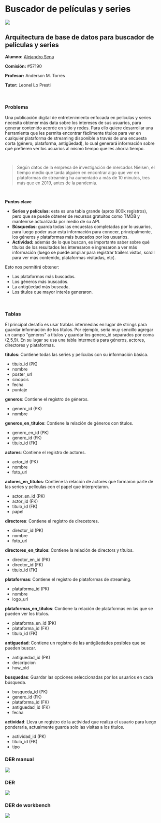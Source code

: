 # Buscador de películas y series
![](https://github.com/mexiar/buscador_peliculas/blob/main/movies.jpg)

## Arquitectura de base de datos para buscador de películas y series

**Alumno:** [Alejandro Sena](https://www.linkedin.com/in/asena/)

**Comisión:** #57190

**Profesor:** Anderson M. Torres

**Tutor:** Leonel Lo Presti

<br/>

### Problema

Una publicación digital de entretenimiento enfocada en películas y series necesita obtener más data sobre los intereses de sus usuarios, para generar contenido acorde en sitio y redes. Para ello quiere desarrollar una herramienta que les permita encontrar fácilmente títulos para ver en cualquier plataforma de streaming disponible a través de una encuesta corta (género, plataforma, antigüedad), lo cual generará información sobre qué prefieren ver los usuarios al mismo tiempo que les ahorra tiempo.

<br/>

> Según datos de la empresa de investigación de mercados Nielsen, el tiempo medio que tarda alguien en encontrar algo que ver en plataformas de streaming ha aumentado a más de 10 minutos, tres más que en 2019, antes de la pandemia.

<br/>

**Puntos clave**

- **Series y películas:** esta es una tabla grande (aprox 800k registros), pero que se puede obtener de recursos gratuitos como TMDB y mantenrse actualizada por medio de su API. 
- **Búsquedas:** guarda todas las encuestas completadas por lo usuarios, para luego poder usar esta información para conocer, principalmente, los géneros y plataformas más buscados por los usuarios.
- **Actividad:** además de lo que buscan, es importante saber sobre qué títulos de los resultados les interesaron e ingresaron a ver más información (luego se puede ampliar para registrar trailers vistos, scroll para ver más contenido, plataformas visitadas, etc).

Esto nos permitirá obtener:
- Las plataformas más buscadas.
- Los géneros más buscados.
- La antigüedad más buscada.
- Los títulos que mayor interés generaron.

<br/>

### Tablas
El principal desafío es usar trablas intermedias en lugar de strings para guardar información de los títulos. Por ejemplo, sería muy sencillo agregar un campo "generos" a titulos y guardar los genero_id separados por coma (2,5,9). En su lugar se usa una tabla intermedia para géneros, actores, directores y plataformas.

**titulos**: Contiene todas las series y películas con su información básica.
- titulo_id (PK)
- nombre
- poster_url
- sinopsis
- fecha
- puntaje

**generos**: Contiene el registro de géneros.
- genero_id (PK)
- nombre

**generos_en_titulos**: Contiene la relación de géneros con títulos.
- genero_en_id (PK)
- genero_id (FK)
- titulo_id (FK)

**actores**: Contiene el registro de actores.
- actor_id (PK)
- nombre
- foto_url

**actores_en_titulos**: Contiene la relación de actores que formaron parte de las series y películas con el papel que interpretaron.
- actor_en_id (PK)
- actor_id (FK)
- titulo_id (FK)
- papel

**directores**: Contiene el registro de direcetores.
- director_id (PK)
- nombre
- foto_url

**directores_en_titulos**: Contiene la relación de directors y títulos.
- director_en_id (PK)
- director_id (FK)
- titulo_id (FK)

**plataformas**: Contiene el registro de plataformas de streaming.
- plataforma_id (PK)
- nombre
- logo_url

**plataformas_en_titulos**: Contiene la relación de plataformas en las que se pueden ver los títulos.
- plataforma_en_id (PK)
- plataforma_id (FK)
- titulo_id (FK)

**antiguedad**: Contiene un registro de las antigüedades posibles que se pueden buscar.
- antiguedad_id (PK)
- descripcion
- how_old

**busquedas**: Guardar las opciones seleccionadas por los usuarios en cada búsqueda.
- busqueda_id (PK)
- genero_id (FK)
- plataforma_id (FK)
- antiguedad_id (FK)
- fecha

**actividad**: Lleva un registro de la actividad que realiza el usuario para luego ponderarla, actualmente guarda solo las visitas a los títulos.
- actividad_id (PK)
- titulo_id (FK)
- tipo

### DER manual
![](https://github.com/mexiar/buscador_peliculas/blob/main/DER_manual.jpg)

### DER
![](https://github.com/mexiar/buscador_peliculas/blob/main/DER_original.png)

### DER de workbench
![](https://github.com/mexiar/buscador_peliculas/blob/main/DER_workbench.png)
